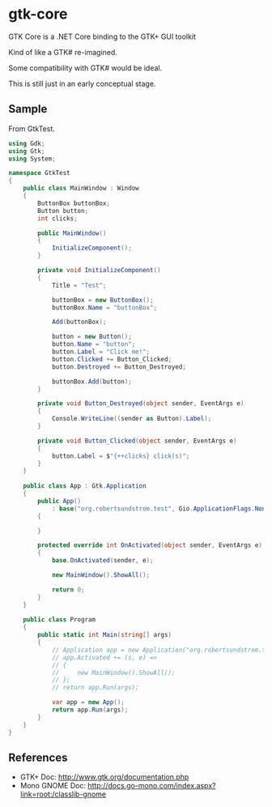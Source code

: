 # gtk-core
GTK Core is a .NET Core binding to the GTK+ GUI toolkit

Kind of like a GTK# re-imagined.

Some compatibility with GTK# would be ideal.

This is still just in an early conceptual stage.

## Sample

From GtkTest.

```csharp
using Gdk;
using Gtk;
using System;

namespace GtkTest
{
    public class MainWindow : Window
    {
        ButtonBox buttonBox;
        Button button;
        int clicks;

        public MainWindow()
        {
            InitializeComponent();
        }

        private void InitializeComponent()
        {
            Title = "Test";

            buttonBox = new ButtonBox();
            buttonBox.Name = "buttonBox";

            Add(buttonBox);

            button = new Button();
            button.Name = "button";
            button.Label = "Click me!";
            button.Clicked += Button_Clicked;
            button.Destroyed += Button_Destroyed;

            buttonBox.Add(button);
        }

        private void Button_Destroyed(object sender, EventArgs e)
        {
            Console.WriteLine((sender as Button).Label);
        }

        private void Button_Clicked(object sender, EventArgs e)
        {
            button.Label = $"{++clicks} click(s)";
        }
    }
    
    public class App : Gtk.Application
    {
        public App() 
            : base("org.robertsundstrom.test", Gio.ApplicationFlags.None)
        {

        }

        protected override int OnActivated(object sender, EventArgs e)
        {
            base.OnActivated(sender, e);

            new MainWindow().ShowAll();

            return 0;
        }
    }
    
    public class Program
    {
        public static int Main(string[] args)
        {
            // Application app = new Application("org.robertsundstrom.test", Gio.ApplicationFlags.None);
            // app.Activated += (s, e) =>
            // {
            //     new MainWindow().ShowAll();
            // };
            // return app.Run(args);

            var app = new App();
            return app.Run(args);
        }
    }
}
```

## References

* GTK+ Doc: http://www.gtk.org/documentation.php
* Mono GNOME Doc: http://docs.go-mono.com/index.aspx?link=root:/classlib-gnome
